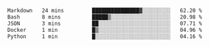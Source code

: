 <!--START_SECTION:waka-->

```txt
Markdown   24 mins         ███████████████▓░░░░░░░░░   62.20 %
Bash       8 mins          █████▒░░░░░░░░░░░░░░░░░░░   20.98 %
JSON       3 mins          ██░░░░░░░░░░░░░░░░░░░░░░░   07.71 %
Docker     1 min           █▒░░░░░░░░░░░░░░░░░░░░░░░   04.96 %
Python     1 min           █░░░░░░░░░░░░░░░░░░░░░░░░   04.16 %
```

<!--END_SECTION:waka--> 
 
